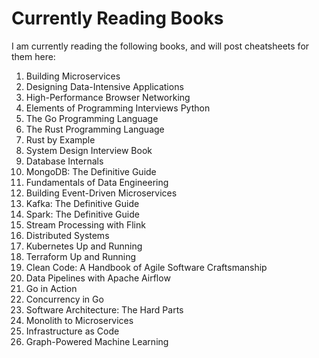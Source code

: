 # Currently Reading Books

I am currently reading the following books, and will post cheatsheets for them here:

1. Building Microservices 
2. Designing Data-Intensive Applications
3. High-Performance Browser Networking
4. Elements of Programming Interviews Python
5. The Go Programming Language 
6. The Rust Programming Language 
7. Rust by Example
8. System Design Interview Book 
9. Database Internals
10. MongoDB: The Definitive Guide
11. Fundamentals of Data Engineering 
12. Building Event-Driven Microservices 
13. Kafka: The Definitive Guide
14. Spark: The Definitive Guide
15. Stream Processing with Flink
16. Distributed Systems
17. Kubernetes Up and Running
18. Terraform Up and Running
19. Clean Code: A Handbook of Agile Software Craftsmanship
20. Data Pipelines with Apache Airflow
21. Go in Action
22. Concurrency in Go
23. Software Architecture: The Hard Parts
24. Monolith to Microservices
25. Infrastructure as Code
26. Graph-Powered Machine Learning
